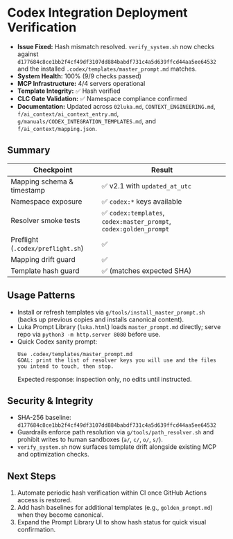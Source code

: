 # Codex Integration Deployment Verification

- **Issue Fixed:** Hash mismatch resolved. `verify_system.sh` now checks against `d177684c8ce1bb2f4cf49df3107dd884babdf731c4a5d639ffcd44aa5ee64532` and the installed `.codex/templates/master_prompt.md` matches.
- **System Health:** 100% (9/9 checks passed)
- **MCP Infrastructure:** 4/4 servers operational
- **Template Integrity:** ✅ Hash verified
- **CLC Gate Validation:** ✅ Namespace compliance confirmed
- **Documentation:** Updated across `02luka.md`, `CONTEXT_ENGINEERING.md`, `f/ai_context/ai_context_entry.md`, `g/manuals/CODEX_INTEGRATION_TEMPLATES.md`, and `f/ai_context/mapping.json`.

## Summary

| Checkpoint | Result |
|------------|--------|
| Mapping schema & timestamp | ✅ v2.1 with `updated_at_utc`
| Namespace exposure | ✅ `codex:*` keys available
| Resolver smoke tests | ✅ `codex:templates`, `codex:master_prompt`, `codex:golden_prompt`
| Preflight (`.codex/preflight.sh`) | ✅
| Mapping drift guard | ✅
| Template hash guard | ✅ (matches expected SHA)

## Usage Patterns
- Install or refresh templates via `g/tools/install_master_prompt.sh` (backs up previous copies and installs canonical content).
- Luka Prompt Library (`luka.html`) loads `master_prompt.md` directly; serve repo via `python3 -m http.server 8080` before use.
- Quick Codex sanity prompt:
  ```
  Use .codex/templates/master_prompt.md
  GOAL: print the list of resolver keys you will use and the files you intend to touch, then stop.
  ```
  Expected response: inspection only, no edits until instructed.

## Security & Integrity
- SHA-256 baseline: `d177684c8ce1bb2f4cf49df3107dd884babdf731c4a5d639ffcd44aa5ee64532`
- Guardrails enforce path resolution via `g/tools/path_resolver.sh` and prohibit writes to human sandboxes (`a/`, `c/`, `o/`, `s/`).
- `verify_system.sh` now surfaces template drift alongside existing MCP and optimization checks.

## Next Steps
1. Automate periodic hash verification within CI once GitHub Actions access is restored.
2. Add hash baselines for additional templates (e.g., `golden_prompt.md`) when they become canonical.
3. Expand the Prompt Library UI to show hash status for quick visual confirmation.
